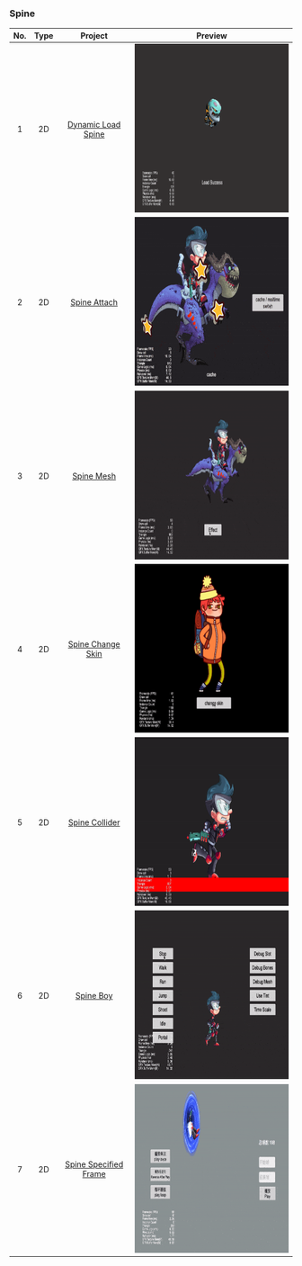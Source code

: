 ### Spine
| No. | Type | Project | Preview |
| :---: | :---: | :---: | :---: |
| 1 | 2D | [Dynamic Load Spine](https://github.com/yeshao2069/CocosCreatorHowToUse/tree/v3.6.x/proj/Spine/Creator3.6.0_2D_LoadSpine) | <div align=center><img src="../../gif/202203/2022030221.gif" width="400" height="300" /></div>  |
| 2 | 2D | [Spine Attach](https://github.com/yeshao2069/CocosCreatorHowToUse/tree/v3.6.x/proj/Spine/Creator3.6.0_2D_SpineAttach) | <div align=center><img src="../../gif/202203/2022030222.gif" width="400" height="300" /></div>  |
| 3 | 2D | [Spine Mesh](https://github.com/yeshao2069/CocosCreatorHowToUse/tree/v3.6.x/proj/Spine/Creator3.6.0_2D_SpineMesh) | <div align=center><img src="../../gif/202203/2022030223.gif" width="400" height="300" /></div> |
| 4 | 2D | [Spine Change Skin](https://github.com/yeshao2069/CocosCreatorHowToUse/tree/v3.6.x/proj/Spine/Creator3.6.0_2D_SpineSkin) | <div align=center><img src="../../gif/202203/2022030224.gif" width="400" height="300" /></div> |
| 5 | 2D | [Spine Collider](https://github.com/yeshao2069/CocosCreatorHowToUse/tree/v3.6.x/proj/Spine/Creator3.6.0_2D_SpineCollider) | <div align=center><img src="../../gif/202203/2022030225.gif" width="400" height="300" /></div> |
| 6 | 2D | [Spine Boy](https://github.com/yeshao2069/CocosCreatorHowToUse/tree/v3.6.x/proj/Spine/Creator3.6.0_2D_SpineBoy) | <div align=center><img src="../../gif/202203/2022030226.gif" width="400" height="300" /></div> |
| 7 | 2D | [Spine Specified Frame](https://github.com/yeshao2069/CocosCreatorHowToUse/tree/v3.6.x/proj/Spine/Creator3.6.0_2D_SpineSpecifiedFrame) | <div align=center><img src="../../gif/202203/2022031502.gif" width="400" height="300" /></div>